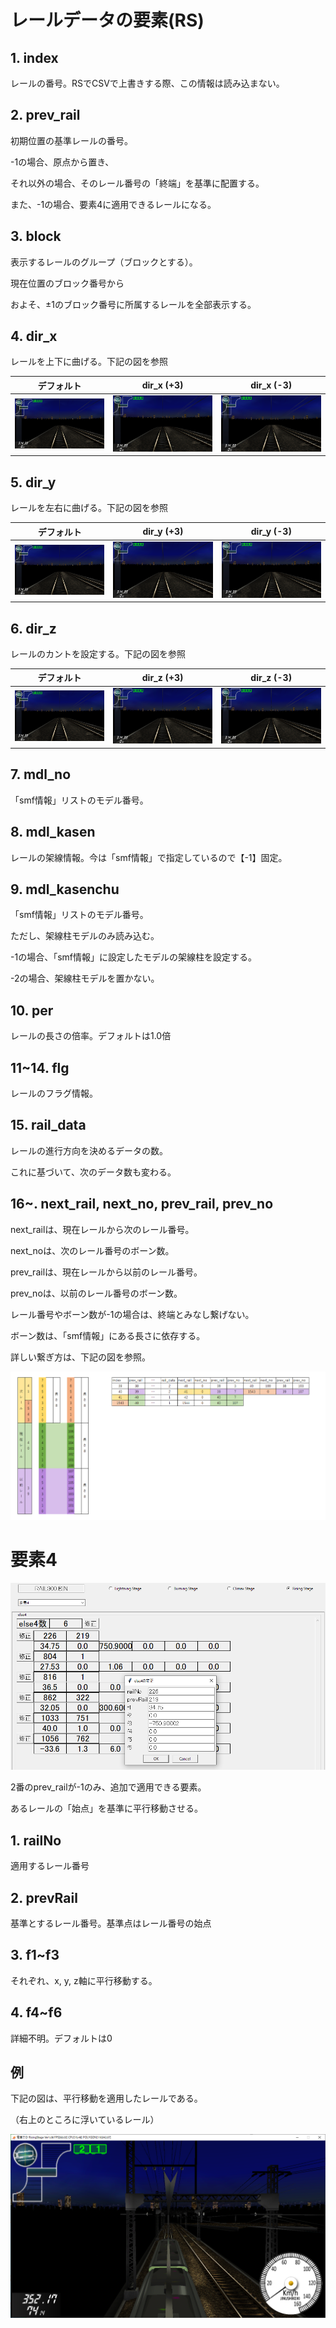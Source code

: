 # レールデータの要素(RS)

## 1. index

レールの番号。RSでCSVで上書きする際、この情報は読み込まない。

## 2. prev_rail

初期位置の基準レールの番号。

-1の場合、原点から置き、

それ以外の場合、そのレール番号の「終端」を基準に配置する。

また、-1の場合、要素4に適用できるレールになる。

## 3. block

表示するレールのグループ（ブロックとする）。

現在位置のブロック番号から

およそ、±1のブロック番号に所属するレールを全部表示する。

## 4. dir_x

レールを上下に曲げる。下記の図を参照


| デフォルト | dir_x (+3) | dir_x (-3) |
| --- | --- | --- | 
| ![default](/program/railEditor/image/rail_default.png) | ![dir_x_3](/program/railEditor/image/rail_dir_x_3.png) | ![dir_x_-3](/program/railEditor/image/rail_dir_x_-3.png) |

## 5. dir_y

レールを左右に曲げる。下記の図を参照

| デフォルト | dir_y (+3) | dir_y (-3) |
| --- | --- | --- | 
| ![default](/program/railEditor/image/rail_default.png) | ![dir_y_3](/program/railEditor/image/rail_dir_y_3.png) | ![dir_y_-3](/program/railEditor/image/rail_dir_y_-3.png) |

## 6. dir_z

レールのカントを設定する。下記の図を参照

| デフォルト | dir_z (+3) | dir_z (-3) |
| --- | --- | --- | 
| ![default](/program/railEditor/image/rail_default.png) | ![dir_z_3](/program/railEditor/image/rail_dir_z_3.png) | ![dir_z_-3](/program/railEditor/image/rail_dir_z_-3.png) |

## 7. mdl_no

「smf情報」リストのモデル番号。

## 8. mdl_kasen

レールの架線情報。今は「smf情報」で指定しているので【-1】固定。

## 9. mdl_kasenchu

「smf情報」リストのモデル番号。

ただし、架線柱モデルのみ読み込む。

-1の場合、「smf情報」に設定したモデルの架線柱を設定する。

-2の場合、架線柱モデルを置かない。

## 10. per

レールの長さの倍率。デフォルトは1.0倍

## 11~14. flg

レールのフラグ情報。

## 15. rail_data

レールの進行方向を決めるデータの数。

これに基づいて、次のデータ数も変わる。

## 16~. next_rail, next_no, prev_rail, prev_no

next_railは、現在レールから次のレール番号。

next_noは、次のレール番号のボーン数。

prev_railは、現在レールから以前のレール番号。

prev_noは、以前のレール番号のボーン数。

レール番号やボーン数が-1の場合は、終端とみなし繋げない。

ボーン数は、「smf情報」にある長さに依存する。

詳しい繋ぎ方は、下記の図を参照。

![rail_data](/program/railEditor/image/rail_data.png)

# 要素4

![else4_1](/program/railEditor/image/else4_1.png)

2番のprev_railが-1のみ、追加で適用できる要素。

あるレールの「始点」を基準に平行移動させる。

## 1. railNo

適用するレール番号

## 2. prevRail

基準とするレール番号。基準点はレール番号の始点

## 3. f1~f3

それぞれ、x, y, z軸に平行移動する。

## 4. f4~f6

詳細不明。デフォルトは0

## 例

下記の図は、平行移動を適用したレールである。

（右上のところに浮いているレール）

![else4_2](/program/railEditor/image/else4_2.png)
